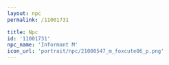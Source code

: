 ```yaml
---
layout: npc
permalink: /11001731

title: Npc
id: '11001731'
npc_name: 'Informant M'
icon_url: 'portrait/npc/21000547_m_foxcute06_p.png'
---
```

